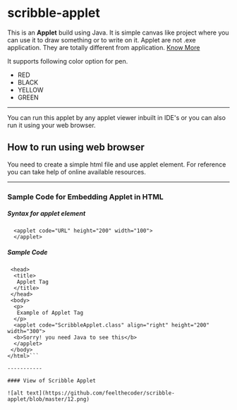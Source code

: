 # scribble-applet

This is an **Applet** build using Java. It is simple canvas like project where you can use it to draw something or to write on it. Applet are not .exe application. They are totally different from application. [Know More](https://www.tutorialspoint.com/java/java_applet_basics.htm)

It supports following color option for pen.

- RED
- BLACK
- YELLOW
- GREEN

------------------------------------------------------------------------------------------------------------------------------------------------------------------------------

You can run this applet by any applet viewer inbuilt in IDE's or you can also run it using your web browser.

## How to run using web browser

You need to create a simple html file and use applet element. For reference you can take help of online available resources.

--------

### Sample Code for Embedding Applet in HTML
 
 
 ##### Syntax for applet element
 
      <applet code="URL" height="200" width="100">
      </applet>  
      
##### Sample Code

 ```<html>  
  <head>  
   <title>
    Applet Tag
   </title>  
  </head>  
  <body>  
   <p>
    Example of Applet Tag
   </p>  
   <applet code="ScribbleApplet.class" align="right" height="200" width="300">  
   <b>Sorry! you need Java to see this</b>  
   </applet>  
  </body>  
 </html>```
         
-----------
           
#### View of Scribble Applet

![alt text](https://github.com/feelthecoder/scribble-applet/blob/master/12.png)
